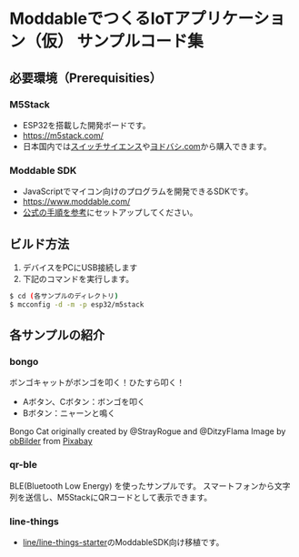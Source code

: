 # ModdableでつくるIoTアプリケーション（仮） サンプルコード集

## 必要環境（Prerequisities）

### M5Stack

* ESP32を搭載した開発ボードです。
* https://m5stack.com/
* 日本国内では[スイッチサイエンス](https://www.switch-science.com/catalog/list/770/)や[ヨドバシ.com](https://www.yodobashi.com/maker/5000003374/)から購入できます。

### Moddable SDK

* JavaScriptでマイコン向けのプログラムを開発できるSDKです。
* https://www.moddable.com/
* [公式の手順を参考](https://github.com/Moddable-OpenSource/moddable/blob/public/documentation/Moddable%20SDK%20-%20Getting%20Started.md)にセットアップしてください。

## ビルド方法

1. デバイスをPCにUSB接続します
2. 下記のコマンドを実行します。

```sh
$ cd (各サンプルのディレクトリ)
$ mcconfig -d -m -p esp32/m5stack
```

## 各サンプルの紹介

### bongo

ボンゴキャットがボンゴを叩く！ひたすら叩く！

* Aボタン、Cボタン：ボンゴを叩く
* Bボタン：ニャーンと鳴く

Bongo Cat originally created by @StrayRogue and @DitzyFlama
Image by <a href="https://pixabay.com/users/obBilder-3192627/?utm_source=link-attribution&amp;utm_medium=referral&amp;utm_campaign=image&amp;utm_content=1661115">obBilder</a> from <a href="https://pixabay.com/?utm_source=link-attribution&amp;utm_medium=referral&amp;utm_campaign=image&amp;utm_content=1661115">Pixabay</a>

### qr-ble

BLE(Bluetooth Low Energy) を使ったサンプルです。
スマートフォンから文字列を送信し、M5StackにQRコードとして表示できます。

### line-things

- [line/line-things-starter](https://github.com/line/line-things-starter)のModdableSDK向け移植です。
